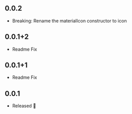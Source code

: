 ## 0.0.2

* Breaking: Rename the materialIcon constructor to icon

## 0.0.1+2

* Readme Fix

## 0.0.1+1

* Readme Fix

## 0.0.1

* Released 🚀
